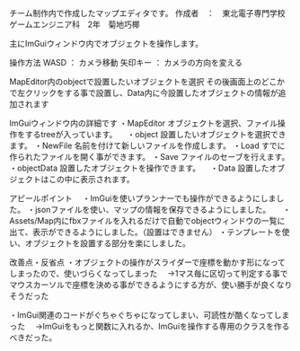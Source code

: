 
チーム制作内で作成したマップエディタです。
作成者　：　東北電子専門学校　ゲームエンジニア科　2年　菊地巧椰


主にImGuiウィンドウ内でオブジェクトを操作します。

操作方法
 WASD    ：  カメラ移動
 矢印キー ：  カメラの方向を変える
 
MapEditor内のobjectで設置したいオブジェクトを選択
その後画面上のどこかで左クリックをする事で設置し、Data内に今設置したオブジェクトの情報が追加されます

ImGuiウィンドウ内の詳細です
・MapEditor        オブジェクトを選択、ファイル操作をするtreeが入っています。
　・object         設置したいオブジェクトを選択できます。
  ・NewFile        名前を付けて新しいファイルを作成します。
  ・Load           すでに作られたファイルを開く事ができます。
  ・Save           ファイルのセーブを行えます。
・objectData       設置したオブジェクトを操作できます。
　・Data           設置したオブジェクトはこの中に表示されます。

 
 アピールポイント
 　・ImGuiを使いプランナーでも操作ができるようにしました。
   ・jsonファイルを使い、マップの情報を保存できるようにしました。
　 ・Assets/Map内にfbxファイルを入れるだけで自動でobjectウィンドウの一覧に出て、表示ができるようにしました。（設置はできません）
   ・テンプレートを使い、オブジェクトを設置する部分を楽にしました。

改善点・反省点
  ・オブジェクトの操作がスライダーで座標を動かす形になってしまったので、使いづらくなってしまった
  　→1マス毎に区切って判定する事でマウスカーソルで座標を決める事ができるようにする方が、使い勝手が良くなりそうだった

  ・ImGui関連のコードがぐちゃぐちゃになってしまい、可読性が酷くなってしまった
  　→ImGuiをもっと関数に入れるか、ImGuiを操作する専用のクラスを作るべきだった。
